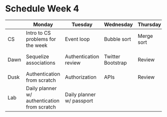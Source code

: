 # Schedule Week 4

|      | Monday | Tuesday | Wednesday | Thursday | Friday |
|------|------|-------|--------|---------|-------|
| CS   | Intro to CS problems for the week | Event loop | Bubble sort | Merge sort | Quick sort  |
| Dawn | Sequelize associations | Authentication review | Twitter Bootstrap | Review | Wireframing & Trello, project intro |
| Dusk | Authentication from scratch | Authorization | APIs | Review | Project start |
| Lab  | Daily planner w/ authentication from scratch | Daily planner w/ passport |  |  |  |
